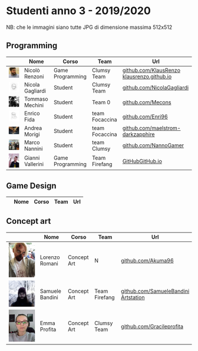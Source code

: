 ﻿# Studenti anno 3 - 2019/2020

NB: che le immagini siano tutte JPG di dimensione massima 512x512 

## Programming
|   | Nome | Corso | Team | Url |
|---|---|---|---|---|
|![](./NicoloRenzoni/profile_lr.jpg) | Nicolò Renzoni | Game Programming | Clumsy Team | [github.com/KlausRenzo](https://github.com/KlausRenzo)<br>[klausrenzo.github.io](https://klausrenzo.github.io)
|![](./Nicola_Gagliardi/N_G_Profilepic.jpg) | Nicola Gagliardi | Student | Clumsy Team | [github.com/NicolaGagliardi](https://github.com/NicolaGagliardi)|
|![](./Tommaso_Mechini/tommy.jpg) | Tommaso Mechini | Student | Team 0 | [github.com/Mecons](https://github.com/Mecons)|
|![](./Enrico_Fida/iooooooo.png) | Enrico Fida | Student | team Focaccina| [github.com/Enri96](https://github.com/Enri96)
|![](./Andrea_Morigi/pic.jpg) | Andrea Morigi | Student | team Focaccina| [github.com/maelstrom-darkzapphire](https://github.com/maelstrom-darkzapphire)
|![](./Marco_Nannini/profile_pic.jpg) | Marco Nannini | Student | team Clumsy| [github.com/NannoGamer](https://github.com/NannoGamer)
|![](./GianniVallerini/gianni_vallerini.jpg) | Gianni Vallerini | Game Programming | Team Firefang | [GitHub](https://github.com/gianni173)[GitHub.io](https://gianni173.github.io/)

## Game Design
|   | Nome | Corso | Team | Url |
|---|---|---|---|---|

## Concept art
|   | Nome | Corso | Team | Url |
|---|---|---|---|---|
|![](./Lorenzo_Romani/Photo.jpg) | Lorenzo Romani | Concept Art | N | [github.com/Akuma96](https://github.com/Akuma96)|
|![](./Samuele_Bandini/samuelebandini-pic.jpg) | Samuele Bandini | Concept Art | Team Firefang | [github.com/SamueleBandini](https://github.com/SamueleBandini)<br>[Artstation](https://www.artstation.com/samuelebandini)|
|![](./Emma_Profita/Profile_Picture.jpg) | Emma Profita | Concept Art | Clumsy Team | [github.com/Gracileprofita](https://github.com/Gracileprofita)|
